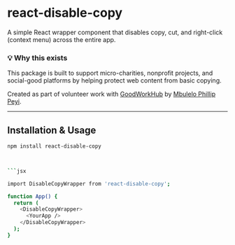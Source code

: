 # react-disable-copy

A simple React wrapper component that disables copy, cut, and right-click (context menu) across the entire app.

### 💡 Why this exists

This package is built to support micro-charities, nonprofit projects, and social-good platforms by helping protect web content from basic copying.

Created as part of volunteer work with [GoodWorkHub](https://goodworkhub.org) by [Mbulelo Phillip Peyi](https://github.com/Mbulelo-Peyi).

---

## Installation & Usage

```bash
npm install react-disable-copy



```jsx

import DisableCopyWrapper from 'react-disable-copy';

function App() {
  return (
    <DisableCopyWrapper>
      <YourApp />
    </DisableCopyWrapper>
  );
}

